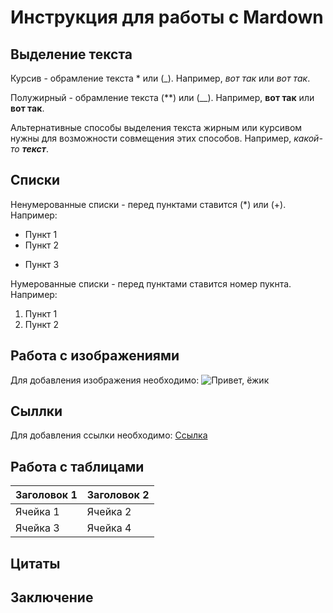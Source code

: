 # Инструкция для работы с Mardown

## Выделение текста

Курсив - обрамление текста * или (_). Например, *вот так* или _вот так_.

Полужирный - обрамление текста (**) или (__). Например, **вот так** или __вот так__.

Альтернативные способы выделения текста жирным или курсивом нужны для возможности совмещения этих способов. Например, _какой-то **текст**_.

## Списки
Ненумерованные списки - перед пунктами ставится (*) или (+). Например:
* Пункт 1
* Пункт 2
+ Пункт 3

Нумерованные списки - перед пунктами ставится номер пукнта. Например:
1. Пункт 1
2. Пункт 2

## Работа с изображениями

Для добавления изображения необходимо:
![Привет, ёжик](%D0%B5%D0%B6%D0%B8%D0%BA.jpg)

## Сыллки

Для добавления ссылки необходимо:
[Ссылка](https://gb.ru/lessons/334540)

## Работа с таблицами

| Заголовок 1 | Заголовок 2 |
| ----------- | ----------- |
| Ячейка 1    | Ячейка 2   |
| Ячейка 3    | Ячейка 4   |

## Цитаты

## Заключение